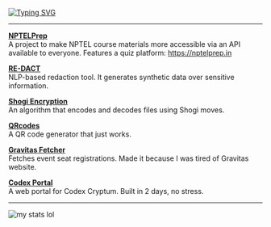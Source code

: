 [![Typing SVG](https://readme-typing-svg.herokuapp.com?color=blue&center=true&multiline=true&width=900&size=40&lines=Hi,+I+do+tech+for+fun+++++++++++)](https://git.io/typing-svg)


---

 **[NPTELPrep](https://github.com/theg1239/nptel-api)**  
  A project to make NPTEL course materials more accessible via an API available to everyone. Features a quiz platform: https://nptelprep.in

 **[RE-DACT](https://github.com/theg1239/RE-DACT)**  
  NLP-based redaction tool. It generates synthetic data over sensitive information.

 **[Shogi Encryption](https://github.com/theg1239/shogiencryption)**  
  An algorithm that encodes and decodes files using Shogi moves. 

 **[QRcodes](https://github.com/theg1239/QRcodes)**  
  A QR code generator that just works. 

 **[Gravitas Fetcher](https://github.com/theg1239/gravitas-fetcher)**  
  Fetches event seat registrations. Made it because I was tired of Gravitas website.

 **[Codex Portal](https://github.com/ACM-VIT/codex-portal)**  
  A web portal for Codex Cryptum. Built in 2 days, no stress.

---

<p>
  <img align="left" src="https://github-readme-stats.vercel.app/api/top-langs?username=theg1239&show_icons=true&locale=en&layout=compact&theme=dark" alt="my stats lol" />

</p>

